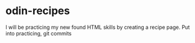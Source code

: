 # odin-recipes
I will be practicing my new found HTML skills by creating a recipe page.
Put into practicing, git commits
